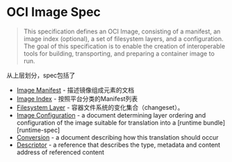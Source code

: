 # OCI Image Spec
> This specification defines an OCI Image, consisting of a manifest, an image index (optional), a set of filesystem layers, and a configuration.
> The goal of this specification is to enable the creation of interoperable tools for building, transporting, and preparing a container image to run.

从上层划分，spec包括了
* [Image Manifest](manifest.md) - 描述镜像组成元素的文档
* [Image Index](image-index.md) - 按照平台分类的Manifest列表
* [Filesystem Layer](layer.md) - 容器文件系统的变化集合（changeset）。
* [Image Configuration](config.md) - a document determining layer ordering and configuration of the image suitable for translation into a [runtime bundle][runtime-spec]
* [Conversion](conversion.md) - a document describing how this translation should occur
* [Descriptor](descriptor.md) - a reference that describes the type, metadata and content address of referenced content
